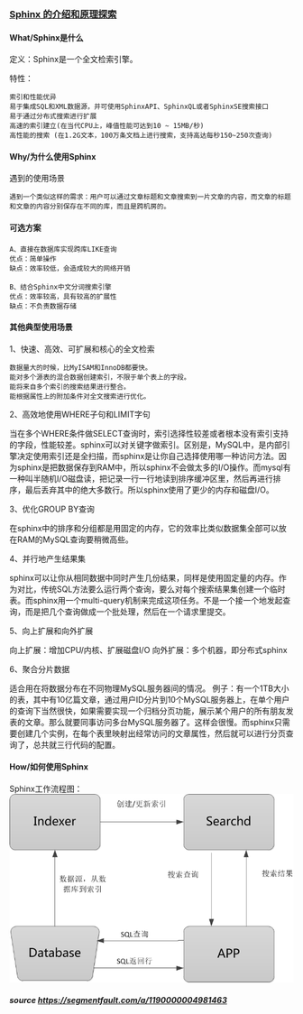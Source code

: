 ### [Sphinx 的介绍和原理探索](https://segmentfault.com/a/1190000004981463)

#### What/Sphinx是什么
定义：Sphinx是一个全文检索引擎。

特性：
```
索引和性能优异
易于集成SQL和XML数据源，并可使用SphinxAPI、SphinxQL或者SphinxSE搜索接口
易于通过分布式搜索进行扩展
高速的索引建立(在当代CPU上，峰值性能可达到10 ~ 15MB/秒)
高性能的搜索 (在1.2G文本，100万条文档上进行搜索，支持高达每秒150~250次查询)
```
#### Why/为什么使用Sphinx
遇到的使用场景
```
遇到一个类似这样的需求：用户可以通过文章标题和文章搜索到一片文章的内容，而文章的标题和文章的内容分别保存在不同的库，而且是跨机房的。
```
#### 可选方案
```
A、直接在数据库实现跨库LIKE查询
优点：简单操作
缺点：效率较低，会造成较大的网络开销

B、结合Sphinx中文分词搜索引擎
优点：效率较高，具有较高的扩展性
缺点：不负责数据存储
```
#### 其他典型使用场景
1、快速、高效、可扩展和核心的全文检索
```
数据量大的时候，比MyISAM和InnoDB都要快。
能对多个源表的混合数据创建索引，不限于单个表上的字段。
能将来自多个索引的搜索结果进行整合。
能根据属性上的附加条件对全文搜索进行优化。
```
2、高效地使用WHERE子句和LIMIT字句

当在多个WHERE条件做SELECT查询时，索引选择性较差或者根本没有索引支持的字段，性能较差。sphinx可以对关键字做索引。区别是，MySQL中，是内部引擎决定使用索引还是全扫描，而sphinx是让你自己选择使用哪一种访问方法。因为sphinx是把数据保存到RAM中，所以sphinx不会做太多的I/O操作。而mysql有一种叫半随机I/O磁盘读，把记录一行一行地读到排序缓冲区里，然后再进行排序，最后丢弃其中的绝大多数行。所以sphinx使用了更少的内存和磁盘I/O。

3、优化GROUP BY查询

在sphinx中的排序和分组都是用固定的内存，它的效率比类似数据集全部可以放在RAM的MySQL查询要稍微高些。

4、并行地产生结果集

sphinx可以让你从相同数据中同时产生几份结果，同样是使用固定量的内存。作为对比，传统SQL方法要么运行两个查询，要么对每个搜索结果集创建一个临时表。而sphinx用一个multi-query机制来完成这项任务。不是一个接一个地发起查询，而是把几个查询做成一个批处理，然后在一个请求里提交。

5、向上扩展和向外扩展

向上扩展：增加CPU/内核、扩展磁盘I/O
向外扩展：多个机器，即分布式sphinx

6、聚合分片数据

适合用在将数据分布在不同物理MySQL服务器间的情况。
例子：有一个1TB大小的表，其中有10亿篇文章，通过用户ID分片到10个MySQL服务器上，在单个用户的查询下当然很快，如果需要实现一个归档分页功能，展示某个用户的所有朋友发表的文章。那么就要同事访问多台MySQL服务器了。这样会很慢。而sphinx只需要创建几个实例，在每个表里映射出经常访问的文章属性，然后就可以进行分页查询了，总共就三行代码的配置。
#### How/如何使用Sphinx
Sphinx工作流程图：
![Sphinx流程图](/Sphinx/images/sphinx流程图.png)
##### source https://segmentfault.com/a/1190000004981463
